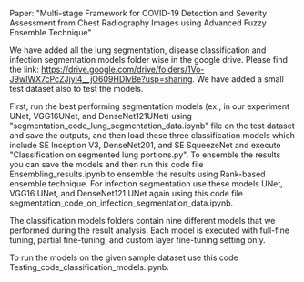 Paper: "Multi-stage Framework for COVID-19 Detection and Severity Assessment from Chest Radiography Images using Advanced Fuzzy Ensemble Technique"

We have added all the lung segmentation, disease classification and infection segmentation models folder wise in the google drive. Please find the link: https://drive.google.com/drive/folders/1Vo-J9wIWX7cPcZJjyl4__jO609HDlvBe?usp=sharing. We have added a small test dataset also to test the models. 

First, run the best performing segmentation models (ex., in our experiment UNet, VGG16UNet, and DenseNet121UNet) using "segmentation_code_lung_segmentation_data.ipynb" file on the test dataset and save the outputs, and then load these three classification models which include SE Inception V3, DenseNet201, and SE SqueezeNet and execute "Classification on segmented lung portions.py". To ensemble the results you can save the models and then run this code file Ensembling_results.ipynb to ensemble the results using Rank-based ensemble technique. For infection segmentation use these models UNet, VGG16 UNet, and DenseNet121 UNet again using this code file segmentation_code_on_infection_segmentation_data.ipynb. 

The classification models folders contain nine different models that we performed during the result analysis. Each model is executed with full-fine tuning, partial fine-tuning, and custom layer fine-tuning setting only. 

To run the models on the given sample dataset use this code Testing_code_classification_models.ipynb. 

